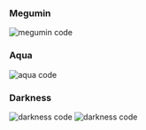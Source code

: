 ### Megumin
![megumin code](../screenshots/konosuba/megumin_code.png)


### Aqua

![aqua code](../screenshots/konosuba/aqua_dark_code.png)


### Darkness
![darkness code](../screenshots/konosuba/darkness_dark_code.png)
![darkness code](../screenshots/konosuba/darkness_light_code.png)

